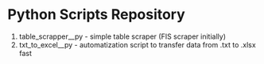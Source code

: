# Python Scripts Repository

1. table_scrapper__py - simple table scraper (FIS scraper initially)
2. txt_to_excel__py - automatization script to transfer data from .txt to .xlsx fast

